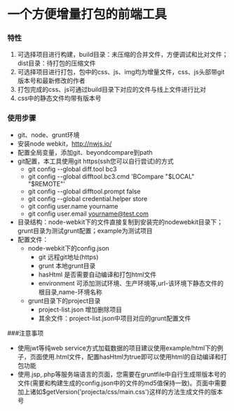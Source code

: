 # 一个方便增量打包的前端工具

### 特性

1. 可选择项目进行构建，build目录：未压缩的合并文件，方便调试和比对文件；dist目录：待打包的压缩文件
2. 可选择项目进行打包，包中的css、js、img均为增量文件，css、js头部带git版本号和最新修改的作者
3. 打包完成的css、js可通过build目录下对应的文件与线上文件进行比对
4. css中的静态文件均带有版本号

### 使用步骤

- git、node、grunt环境
- 安装node webkit，http://nwjs.io/
- 配置全局变量，添加git、beyondcompare到path
- git配置，本工具使用git https(ssh您可以自行尝试)的方式
	- git config --global diff.tool bc3
	- git config --global difftool.bc3.cmd 'BCompare "$LOCAL" "$REMOTE"'
	- git config --global difftool.prompt false
	- git config --global credential.helper store
	- git config user.name yourname
	- git config user.email yourname@test.com
- 目录结构：node-webkit下的文件直接复制到安装完的nodewebkit目录下；grunt目录为测试grunt配置；example为测试项目
- 配置文件：
	- node-webkit下的config.json
		- git 远程git地址(https)
		- grunt 本地grunt目录
		- hasHtml 是否需要自动编译和打包html文件
		- environment 可添加测试环境、生产环境等,url-该环境下静态文件的根目录,name-环境名称
	- grunt目录下的project目录
		- project-list.json 增加删除项目
		- 其余文件：project-list.json中项目对应的grunt配置文件

###注意事项
- 使用jwt等纯web service方式加载数据的项目建议使用example/html下的例子，页面使用.html文件，配置hasHtml为true即可以使用html的自动编译和打包功能
- 使用.jsp,.php等服务端语言的页面，您需要在gruntfile中自行生成带版本号的文件(需要和构建生成的config.json中的文件的md5值保持一致)。页面中需要加上诸如$getVersion('projecta/css/main.css')这样的方法生成文件的版本号